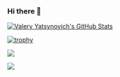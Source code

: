 ### Hi there 👋

<!--
**valfirst/valfirst** is a ✨ _special_ ✨ repository because its `README.md` (this file) appears on your GitHub profile.

Here are some ideas to get you started:

- 🔭 I’m currently working on ...
- 🌱 I’m currently learning ...
- 👯 I’m looking to collaborate on ...
- 🤔 I’m looking for help with ...
- 💬 Ask me about ...
- 📫 How to reach me: ...
- 😄 Pronouns: ...
- ⚡ Fun fact: ...
-->

[![Valery Yatsynovich's GitHub Stats](https://github-readme-stats.vercel.app/api?username=valfirst)](https://github.com/valfirst)

[![trophy](https://github-profile-trophy.vercel.app/?username=valfirst&column=4&margin-w=16&margin-h=8)](https://github.com/valfirst)

[![](https://komarev.com/ghpvc/?username=valfirst&style=for-the-badge)](https://github.com/valfirst)

![](https://hit.yhype.me/github/profile?user_id=5081226)
